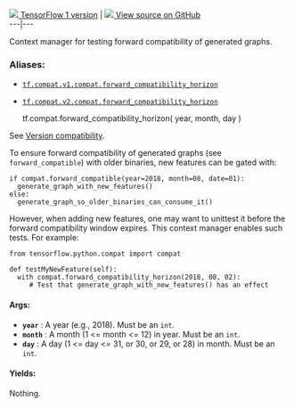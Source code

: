 [ ![](https://tensorflow.google.cn/images/tf_logo_32px.png) TensorFlow 1
version](/versions/r1.15/api_docs/python/tf/compat/forward_compatibility_horizon)
|  [ ![](https://tensorflow.google.cn/images/GitHub-Mark-32px.png) View source
on GitHub
](https://github.com/tensorflow/tensorflow/blob/r2.0/tensorflow/python/compat/compat.py#L123-L166)  
---|---  
  
Context manager for testing forward compatibility of generated graphs.

### Aliases:

  * [`tf.compat.v1.compat.forward_compatibility_horizon`](/api_docs/python/tf/compat/forward_compatibility_horizon)
  * [`tf.compat.v2.compat.forward_compatibility_horizon`](/api_docs/python/tf/compat/forward_compatibility_horizon)

    
    
    tf.compat.forward_compatibility_horizon(
        year,
        month,
        day
    )
    

See [Version
compatibility](https://tensorflow.org/guide/version_compat#backward_forward).

To ensure forward compatibility of generated graphs (see `forward_compatible`)
with older binaries, new features can be gated with:

    
    
    if compat.forward_compatible(year=2018, month=08, date=01):
      generate_graph_with_new_features()
    else:
      generate_graph_so_older_binaries_can_consume_it()
    

However, when adding new features, one may want to unittest it before the
forward compatibility window expires. This context manager enables such tests.
For example:

    
    
    from tensorflow.python.compat import compat
    
    def testMyNewFeature(self):
      with compat.forward_compatibility_horizon(2018, 08, 02):
         # Test that generate_graph_with_new_features() has an effect
    

#### Args:

  * **`year`** : A year (e.g., 2018). Must be an `int`.
  * **`month`** : A month (1 <= month <= 12) in year. Must be an `int`.
  * **`day`** : A day (1 <= day <= 31, or 30, or 29, or 28) in month. Must be an `int`.

#### Yields:

Nothing.

